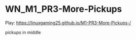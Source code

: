 # WN_M1_PR3-More-Pickups

Play: https://linuxgaming25.github.io/M1-PR3-More-Pickups-/

pickups in middle
